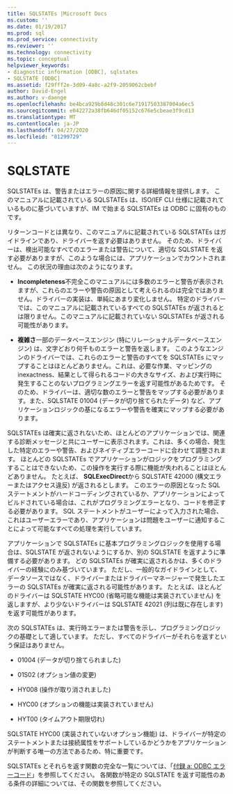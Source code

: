 ```yaml
---
title: SQLSTATEs |Microsoft Docs
ms.custom: ''
ms.date: 01/19/2017
ms.prod: sql
ms.prod_service: connectivity
ms.reviewer: ''
ms.technology: connectivity
ms.topic: conceptual
helpviewer_keywords:
- diagnostic information [ODBC], sqlstates
- SQLSTATE [ODBC]
ms.assetid: f29fff2e-3d09-4a8c-a2f9-2059062cbebf
author: David-Engel
ms.author: v-daenge
ms.openlocfilehash: be4bca929b8d48c301c6e71917503387004a6ec5
ms.sourcegitcommit: e042272a38fb646df05152c676e5cbeae3f9cd13
ms.translationtype: MT
ms.contentlocale: ja-JP
ms.lasthandoff: 04/27/2020
ms.locfileid: "81299729"
---
```

# <a name="sqlstates"></a>SQLSTATE
SQLSTATEs は、警告またはエラーの原因に関する詳細情報を提供します。 このマニュアルに記載されている SQLSTATEs は、ISO/IEF CLI 仕様に記載されているものに基づいていますが、IM で始まる SQLSTATEs は ODBC に固有のものです。  
  
 リターンコードとは異なり、このマニュアルに記載されている SQLSTATEs はガイドラインであり、ドライバーを返す必要はありません。 そのため、ドライバーは、検出可能なすべてのエラーまたは警告について、適切な SQLSTATE を返す必要がありますが、このような場合には、アプリケーションでカウントされません。 この状況の理由は次のようになります。  
  
-   **Incompleteness**不完全このマニュアルには多数のエラーと警告が表示されますが、これらのエラーや警告の原因として考えられるのは完全ではありません。ドライバーの実装は、単純にあまり変化しません。 特定のドライバーでは、このマニュアルに記載されているすべての SQLSTATEs が返されるとは限りません。このマニュアルに記載されていない SQLSTATEs が返される可能性があります。  
  
-   **複雑さ**一部のデータベースエンジン (特にリレーショナルデータベースエンジン) は、文字どおり何千ものエラーと警告を返します。 このようなエンジンのドライバーでは、これらのエラーと警告のすべてを SQLSTATEs にマップすることはほとんどありません。これは、必要な作業、マッピングの inexactness、結果として得られるコードの大きなサイズ、および実行時に発生することのないプログラミングエラーを返す可能性があるためです。 そのため、ドライバーは、適切な数のエラーと警告をマップする必要があります。また、SQLSTATE 01004 (データが切り捨てられたデータ) など、アプリケーションロジックの基になるエラーや警告を確実にマップする必要があります。  
  
 SQLSTATEs は確実に返されないため、ほとんどのアプリケーションでは、関連する診断メッセージと共にユーザーに表示されます。これは、多くの場合、発生した特定のエラーや警告、およびネイティブエラーコードに合わせて調整されます。 ほとんどの SQLSTATEs でアプリケーションがロジックをプログラミングすることはできないため、この操作を実行する際に機能が失われることはほとんどありません。 たとえば、 **SQLExecDirect**から SQLSTATE 42000 (構文エラーまたはアクセス違反) が返されるとします。 このエラーの原因となった SQL ステートメントがハードコーディングされているか、アプリケーションによってビルドされている場合は、これがプログラミングエラーとなり、コードを修正する必要があります。 SQL ステートメントがユーザーによって入力された場合、これはユーザーエラーであり、アプリケーションは問題をユーザーに通知することによって可能なすべての処理を実行しています。  
  
 アプリケーションで SQLSTATEs に基本プログラミングロジックを使用する場合は、SQLSTATE が返されないようにするか、別の SQLSTATE を返すように準備する必要があります。 どの SQLSTATEs が確実に返されるかは、多くのドライバーの経験にのみ基づいています。 ただし、一般的なガイドラインとして、データソースではなく、ドライバーまたはドライバーマネージャーで発生したエラーの SQLSTATEs が確実に返される可能性があります。 たとえば、ほとんどのドライバーは SQLSTATE HYC00 (省略可能な機能は実装されていません) を返しますが、より少ないドライバーは SQLSTATE 42021 (列は既に存在します) を返す可能性があります。  
  
 次の SQLSTATEs は、実行時エラーまたは警告を示し、プログラミングロジックの基礎として適しています。 ただし、すべてのドライバーがそれらを返すという保証はありません。  
  
-   01004 (データが切り捨てられました)  
  
-   01S02 (オプション値の変更)  
  
-   HY008 (操作が取り消されました)  
  
-   HYC00 (オプションの機能は実装されていません)  
  
-   HYT00 (タイムアウト期限切れ)  
  
 SQLSTATE HYC00 (実装されていないオプション機能) は、ドライバーが特定のステートメントまたは接続属性をサポートしているかどうかをアプリケーションが判断する唯一の方法であるため、特に重要です。  
  
 SQLSTATEs とそれらを返す関数の完全な一覧については、「[付録 a: ODBC エラーコード](../../../odbc/reference/appendixes/appendix-a-odbc-error-codes.md)」を参照してください。 各関数が特定の SQLSTATE を返す可能性のある条件の詳細については、その関数を参照してください。
